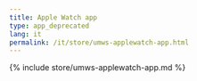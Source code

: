 ```yaml
---
title: Apple Watch app
type: app_deprecated
lang: it
permalink: /it/store/umws-applewatch-app.html
---
```


{% include store/umws-applewatch-app.md %}
